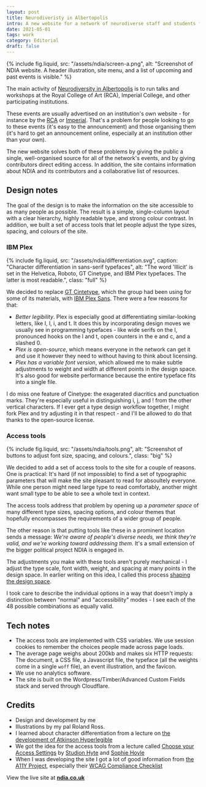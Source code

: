 ```yaml
---
layout: post
title: Neurodiveristy in Albertopolis
intro: A new website for a network of neurodiverse staff and students from colleges and museums on Exhibition Road, London SW7. 
date: 2021-05-01
tags: work
category: Editorial
draft: false
---
```


{% include fig.liquid, src: "/assets/ndia/screen-a.png", alt: "Screenshot of NDIA website. A header illustration, site menu, and a list of upcoming and past events is visible." %}

The main activity of [Neurodiversity in Albertopolis](https://www.ndia.co.uk/) is to run talks and workshops at the Royal College of Art (RCA), Imperial College, and other participating institutions.

These events are usually advertised on an institution's own website - for instance by the [RCA](https://www.rca.ac.uk/news-and-events/events/neurodiverse-voices-albertopolis-workshop/) or [Imperial](https://www.imperial.ac.uk/events/118551/neurodiversity-in-albertopolis-network-launch/). That's a problem for people looking to go to these events (it's easy to the announcement) and those organising them (it's hard to get an announcement online, especially at an institution other than your own).

The new website solves both of these problems by giving the public a single, well-organised source for all of the network's events, and by giving contributors direct editing access. In addition, the site contains information about NDIA and its contributors and a collaborative list of resources.

## Design notes

The goal of the design is to make the information on the site accessible to as many people as possible. The result is a simple, single-column layout with a clear hierarchy, highly readable type, and strong colour contrast. In addition, we built a set of access tools that let people adjust the type sizes, spacing, and colours of the site.

### IBM Plex

{% include fig.liquid, src: "/assets/ndia/differentiation.svg", caption: "Character differentiation in sans-serif typefaces", alt: "The word 'Illicit' is set in the Helvetica, Roboto, GT Cinetype, and IBM Plex typefaces. The latter is most readable.", class: "full" %}

We decided to replace [GT Cintetype](https://www.grillitype.com/typeface/gt-cinetype), which the group had been using for some of its materials, with [IBM Plex Sans](https://github.com/IBM/plex). There were a few reasons for that:


- *Better legibility*. Plex is especially good at differentiating similar-looking letters, like I, l, i, and t. It does this by incorporating design moves we usually see in programming typefaces - like wide serifs on the I, pronounced hooks on the l and t, open counters in the e and c, and a slashed 0.
- *Plex is open-source*, which means everyone in the network can get it and use it however they need to without having to think about licensing.
- *Plex has a variable font version*, which allowed me to make subtle adjustments to weight and width at different points in the design space. It's also good for website performance because the entire typeface fits into a single file.

I do miss one feature of Cinetype: the exagerated diacritics and punctuation marks. They're especially useful in distinguishing i, j, and ! from the other vertical characters. If I ever get a type design workflow together, I might fork Plex and try adjusting it in that respect - and I'll be allowed to do that thanks to the open-source license.

### Access tools

{% include fig.liquid, src: "/assets/ndia/tools.png", alt: "Screenshot of buttons to adjust font size, spacing, and colours.", class: "big" %}

We decided to add a set of access tools to the site for a couple of reasons. One is practical: It's hard (if not impossible) to find a set of typographic parameters that will make the site pleasant to read for absoultely everyone. While one person might need large type to read comfortably, another might want small type to be able to see a whole text in context.

The access tools address that problem by opening up a *parameter space* of many different type sizes, spacing options, and colour themes that hopefully encompasses the requirements of a wider group of people. 

The other reason is that putting tools like these in a prominent location sends a message: *We're aware of people's diverse needs, we think they're valid, and we're working toward addressing them.* It's a small extension of the bigger political project NDIA is engaged in.

The adjustments you make with these tools aren't purely mechanical - I adjust the type scale, font width, weight, and spacing at many points in the design space. In earlier writing on this idea, I called this process [shaping the design space](https://maxkoehler.com/posts/continuous-typography/).

I took care to describe the individual options in a way that doesn't imply a distinction between "normal" and "accessibility" modes - I see each of the 48 possible combinations as equally valid.

## Tech notes

- The access tools are implemented with CSS variables. We use session cookies to remember the choices people made across page loads.
- The average page weighs about 200kb and makes six HTTP requests: The document, a CSS file, a Javascript file, the typeface (all the weights come in a single ```woff``` file), an event illustration, and the favicon.
- We use no analytics software.
- The site is built on the Wordpress/Timber/Advanced Custom Fields stack and served through Cloudflare.

## Credits

- Design and development by me
- Illustrations by my pal Roland Ross.
- I learned about character differentiation from a lecture on [the development of Atkinson Hyperlegible](/notes/2021-02-16-atkinson-hyperreadable/)
- We got the idea for the access tools from a lecture called [Choose your Access Settings](/notes/2021-03-03-choose-your-access/) by [Studion Hyte](http://studiohyte.com/) and [Sophie Hoyle](http://www.sophiehoyle.com/)
- When I was developing the site I got a lot of good information from [the A11Y Project](https://www.a11yproject.com/), especially their [WCAG Compliance Checklist](https://www.a11yproject.com/checklist/)

View the live site at **[ndia.co.uk](https://www.ndia.co.uk/)**